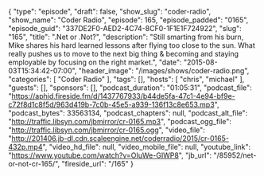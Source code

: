 {
  "type": "episode",
  "draft": false,
  "show_slug": "coder-radio",
  "show_name": "Coder Radio",
  "episode": 165,
  "episode_padded": "0165",
  "episode_guid": "337DE2F0-AED2-4C74-8CF0-1F1E1F724922",
  "slug": "165",
  "title": ".Net or .Not?",
  "description": "Still smarting from his burn, Mike shares his hard learned lessons after flying too close to the sun. What really pushes us to move to the next big thing & becoming and staying employable by focusing on the right market.",
  "date": "2015-08-03T15:34:42-07:00",
  "header_image": "/images/shows/coder-radio.png",
  "categories": [
    "Coder Radio"
  ],
  "tags": [],
  "hosts": [
    "chris",
    "michael"
  ],
  "guests": [],
  "sponsors": [],
  "podcast_duration": "01:05:31",
  "podcast_file": "https://aphid.fireside.fm/d/1437767933/b44de5fa-47c1-4e94-bf9e-c72f8d1c8f5d/963d419b-7c0b-45e5-a939-136f13c8e653.mp3",
  "podcast_bytes": 33563134,
  "podcast_chapters": null,
  "podcast_alt_file": "http://traffic.libsyn.com/jbmirror/cr-0165.mp3",
  "podcast_ogg_file": "http://traffic.libsyn.com/jbmirror/cr-0165.ogg",
  "video_file": "http://201406.jb-dl.cdn.scaleengine.net/coderradio/2015/cr-0165-432p.mp4",
  "video_hd_file": null,
  "video_mobile_file": null,
  "youtube_link": "https://www.youtube.com/watch?v=OIuWe-GIWP8",
  "jb_url": "/85952/net-or-not-cr-165/",
  "fireside_url": "/165"
}

